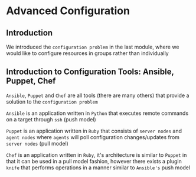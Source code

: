 # Advanced Configuration

## Introduction

We introduced the `configuration problem` in the last module, where we would
like to configure resources in groups rather than individually


## Introduction to Configuration Tools: Ansible, Puppet, Chef

`Ansible`, `Puppet` and `Chef` are all tools (there are many others) that 
provide a solution to the `configuration problem`


`Ansible` is an application written in `Python` that executes
remote commands on a target through `ssh` (push model)

`Puppet` is an application written in `Ruby` that consists of `server nodes` 
and `agent nodes` where `agents` will poll configuration changes/updates 
from `server nodes` (pull model)

`Chef` is an application written in `Ruby`, it's architecture is similar
to `Puppet` in that it can be used in a pull model fashion, however there exists
a plugin `knife` that performs operations in a manner similar to `Ansible's` push model


